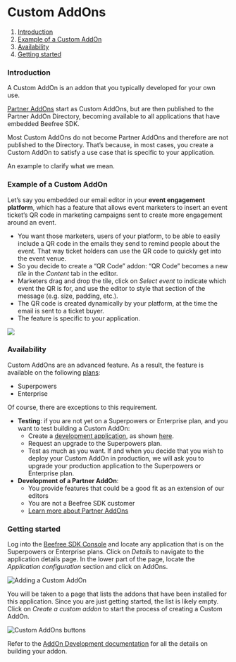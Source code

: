 # Custom AddOns

1. [Introduction](broken-reference)
2. [Example of a Custom AddOn](broken-reference)
3. [Availability](broken-reference)
4. [Getting started](broken-reference)

### Introduction <a href="#introduction" id="introduction"></a>

A Custom AddOn is an addon that you typically developed for your own use.

[Partner AddOns](https://docs.beefree.io/addon-development-vendor/) start as Custom AddOns, but are then published to the Partner AddOn Directory, becoming available to all applications that have embedded Beefree SDK.

Most Custom AddOns do not become Partner AddOns and therefore are not published to the Directory. That’s because, in most cases, you create a Custom AddOn to satisfy a use case that is specific to your application.

An example to clarify what we mean.

### Example of a Custom AddOn <a href="#example-of-a-custom-addon" id="example-of-a-custom-addon"></a>

Let’s say you embedded our email editor in your **event engagement platform**, which has a feature that allows event marketers to insert an event ticket’s QR code in marketing campaigns sent to create more engagement around an event.

* You want those marketers, users of your platform, to be able to easily include a QR code in the emails they send to remind people about the event. That way ticket holders can use the QR code to quickly get into the event venue.
* So you decide to create a “QR Code” addon: “QR Code” becomes a new _tile_ in the _Content_ tab in the editor.
* Marketers drag and drop the tile, click on _Select event_ to indicate which event the QR is for, and use the editor to style that section of the message (e.g. size, padding, etc.).
* The QR code is created dynamically by your platform, at the time the email is sent to a ticket buyer.
* The feature is specific to your application.

![](https://docs.beefree.io/wp-content/uploads/2020/02/QRcode\_add2-1024x527.jpg)

### Availability <a href="#availability" id="availability"></a>

Custom AddOns are an advanced feature. As a result, the feature is available on the following [plans](https://dam.beefree.io/pluginpricing):

* Superpowers
* Enterprise

Of course, there are exceptions to this requirement.

* **Testing**: if you are not yet on a Superpowers or Enterprise plan, and you want to test building a Custom AddOn:
  * Create a [development application](https://docs.beefree.io/initializing-bee-plugin/#production-vs-development-apps), as shown [here](https://docs.beefree.io/initializing-bee-plugin/#production-vs-development-apps).
  * Request an upgrade to the Superpowers plan.
  * Test as much as you want. If and when you decide that you wish to deploy your Custom AddOn in production, we will ask you to upgrade your production application to the Superpowers or Enterprise plan.
* **Development of a Partner AddOn**:
  * You provide features that could be a good fit as an extension of our editors
  * You are not a Beefree SDK customer
  * [Learn more about Partner AddOns](https://docs.beefree.io/addon-development-vendor/)

### Getting started <a href="#getting-started" id="getting-started"></a>

Log into the [Beefree SDK Console](https://dam.beefree.io/devmain) and locate any application that is on the Superpowers or Enterprise plans. Click on _Details_ to navigate to the application details page. In the lower part of the page, locate the _Application configuration_ section and click on AddOns.

![Adding a Custom AddOn](https://docs.beefree.io/wp-content/uploads/2020/02/bee-plugin-addons-create-details-icon-1024x766.png)

You will be taken to a page that lists the addons that have been installed for this application. Since you are just getting started, the list is likely empty. Click on _Create a custom addon_ to start the process of creating a Custom AddOn.

![Custom AddOns buttons](https://docs.beefree.io/wp-content/uploads/2022/06/Screenshot-2022-06-27-at-13.59.22.png)

Refer to the [AddOn Development documentation](https://docs.beefree.io/addon-development/) for all the details on building your addon.
